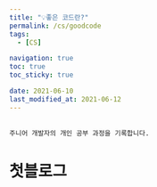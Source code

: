 ```yaml
---
title: "💡좋은 코드란?"
permalink: /cs/goodcode
tags:
  - [CS]

navigation: true
toc: true
toc_sticky: true

date: 2021-06-10
last_modified_at: 2021-06-12
---
```


![]()

`주니어 개발자의 개인 공부 과정을 기록합니다.`

# 첫블로그